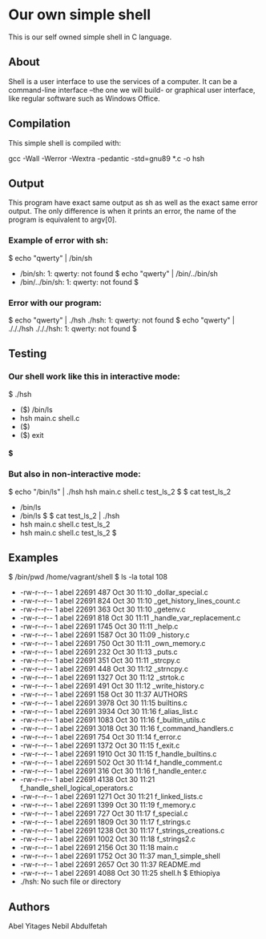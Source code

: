 # Our own simple shell
This is our self owned simple shell in C language.

## About
Shell is a user interface to use the services of a computer. It can be a command-line interface –the one we will build- or graphical user interface, like regular software such as Windows Office.

## Compilation
This simple shell is compiled with:

gcc -Wall -Werror -Wextra -pedantic -std=gnu89 *.c -o hsh
## Output
This program have exact same output as sh as well as the exact same error output. The only difference is when it prints an error, the name of the program is equivalent to argv[0].

### Example of error with sh:
$ echo "qwerty" | /bin/sh
* /bin/sh: 1: qwerty: not found
$ echo "qwerty" | /bin/../bin/sh
* /bin/../bin/sh: 1: qwerty: not found
$
### Error with our program:
$ echo "qwerty" | ./hsh
./hsh: 1: qwerty: not found
$ echo "qwerty" | ./././hsh
./././hsh: 1: qwerty: not found
$
## Testing
### Our shell work like this in interactive mode:
$ ./hsh
* ($) /bin/ls
* hsh main.c shell.c
* ($)
* ($) exit
#### $
### But also in non-interactive mode:
$ echo "/bin/ls" | ./hsh
hsh main.c shell.c test_ls_2
$
$ cat test_ls_2
* /bin/ls
* /bin/ls
$
$ cat test_ls_2 | ./hsh
* hsh main.c shell.c test_ls_2
* hsh main.c shell.c test_ls_2
$
## Examples
$ /bin/pwd
/home/vagrant/shell
$ ls -la
total 108
* -rw-r--r-- 1 abel 22691  487 Oct 30 11:10 _dollar_special.c
* -rw-r--r-- 1 abel 22691  824 Oct 30 11:10 _get_history_lines_count.c
* -rw-r--r-- 1 abel 22691  363 Oct 30 11:10 _getenv.c
* -rw-r--r-- 1 abel 22691 818 Oct 30 11:11 _handle_var_replacement.c
* -rw-r--r-- 1 abel 22691 1745 Oct 30 11:11 _help.c
* -rw-r--r-- 1 abel 22691 1587 Oct 30 11:09 _history.c
* -rw-r--r-- 1 abel 22691  750 Oct 30 11:11 _own_memory.c
* -rw-r--r-- 1 abel 22691  232 Oct 30 11:13 _puts.c
* -rw-r--r-- 1 abel 22691  351 Oct 30 11:11 _strcpy.c
* -rw-r--r-- 1 abel 22691  448 Oct 30 11:12 _strncpy.c
* -rw-r--r-- 1 abel 22691 1327 Oct 30 11:12 _strtok.c
* -rw-r--r-- 1 abel 22691  491 Oct 30 11:12 _write_history.c
* -rw-r--r-- 1 abel 22691  158 Oct 30 11:37 AUTHORS
* -rw-r--r-- 1 abel 22691 3978 Oct 30 11:15 builtins.c
* -rw-r--r-- 1 abel 22691 3934 Oct 30 11:16 f_alias_list.c
* -rw-r--r-- 1 abel 22691 1083 Oct 30 11:16 f_builtin_utils.c
* -rw-r--r-- 1 abel 22691 3018 Oct 30 11:16 f_command_handlers.c
* -rw-r--r-- 1 abel 22691  754 Oct 30 11:14 f_error.c
* -rw-r--r-- 1 abel 22691 1372 Oct 30 11:15 f_exit.c
* -rw-r--r-- 1 abel 22691 1910 Oct 30 11:15 f_handle_builtins.c
* -rw-r--r-- 1 abel 22691  502 Oct 30 11:14 f_handle_comment.c
* -rw-r--r-- 1 abel 22691  316 Oct 30 11:16 f_handle_enter.c
* -rw-r--r-- 1 abel 22691 4138 Oct 30 11:21 f_handle_shell_logical_operators.c
* -rw-r--r-- 1 abel 22691 1271 Oct 30 11:21 f_linked_lists.c
* -rw-r--r-- 1 abel 22691 1399 Oct 30 11:19 f_memory.c
* -rw-r--r-- 1 abel 22691  727 Oct 30 11:17 f_special.c
* -rw-r--r-- 1 abel 22691 1809 Oct 30 11:17 f_strings.c
* -rw-r--r-- 1 abel 22691 1238 Oct 30 11:17 f_strings_creations.c
* -rw-r--r-- 1 abel 22691 1002 Oct 30 11:18 f_strings2.c
* -rw-r--r-- 1 abel 22691 2156 Oct 30 11:18 main.c
* -rw-r--r-- 1 abel 22691 1752 Oct 30 11:37 man_1_simple_shell
* -rw-r--r-- 1 abel 22691 2657 Oct 30 11:37 README.md
* -rw-r--r-- 1 abel 22691 4088 Oct 30 11:25 shell.h
$ Ethiopiya
* ./hsh: No such file or directory
## Authors
Abel Yitages Nebil Abdulfetah
